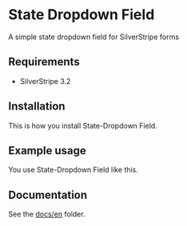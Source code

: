 # State Dropdown Field

A simple state dropdown field for SilverStripe forms

## Requirements

- SilverStripe 3.2

## Installation

This is how you install State-Dropdown Field.

## Example usage

You use State-Dropdown Field like this.

## Documentation

See the [docs/en](docs/en/index.md) folder.
